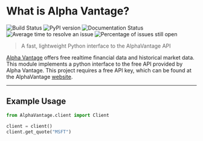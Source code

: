 # What is Alpha Vantage?
![Build Status](https://travis-ci.org/RomelTorres/alpha_vantage.png?branch=master)
![PyPI version](https://badge.fury.io/py/alpha_vantage.svg)
![Documentation Status](https://readthedocs.org/projects/alpha-vantage/badge/?version=latest)
![Average time to resolve an issue](http://isitmaintained.com/badge/resolution/RomelTorres/alpha_vantage.svg)
![Percentage of issues still open](http://isitmaintained.com/badge/open/RomelTorres/alpha_vantage.svg)
> A fast, lightweight Python interface to the AlphaVantage API

[Alpha Vantage](www.alphavantage.co) offers free realtime financial data and historical market data. This module implements a python interface to the free API provided by Alpha Vantage. This project requires a free API key, which can be found at the AlphaVantage [website](www.alphavantage.co). 

---
## Example Usage
```python
from AlphaVantage.client import Client

client = client()
client.get_quote("MSFT")
```


